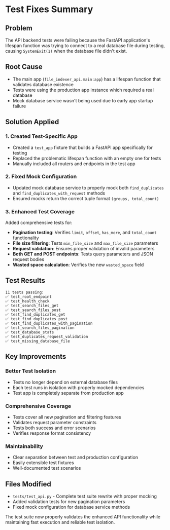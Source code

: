 # Test Fixes Summary

## Problem
The API backend tests were failing because the FastAPI application's lifespan function was trying to connect to a real database file during testing, causing `SystemExit(1)` when the database file didn't exist.

## Root Cause
- The main app (`file_indexer_api.main:app`) has a lifespan function that validates database existence
- Tests were using the production app instance which required a real database
- Mock database service wasn't being used due to early app startup failure

## Solution Applied

### 1. Created Test-Specific App
- Created a `test_app` fixture that builds a FastAPI app specifically for testing
- Replaced the problematic lifespan function with an empty one for tests
- Manually included all routers and endpoints in the test app

### 2. Fixed Mock Configuration
- Updated mock database service to properly mock both `find_duplicates` and `find_duplicates_with_request` methods
- Ensured mocks return the correct tuple format `(groups, total_count)`

### 3. Enhanced Test Coverage
Added comprehensive tests for:
- **Pagination testing**: Verifies `limit`, `offset`, `has_more`, and `total_count` functionality
- **File size filtering**: Tests `min_file_size` and `max_file_size` parameters  
- **Request validation**: Ensures proper validation of invalid parameters
- **Both GET and POST endpoints**: Tests query parameters and JSON request bodies
- **Wasted space calculation**: Verifies the new `wasted_space` field

## Test Results
```
11 tests passing:
✅ test_root_endpoint
✅ test_health_check  
✅ test_search_files_get
✅ test_search_files_post
✅ test_find_duplicates_get
✅ test_find_duplicates_post
✅ test_find_duplicates_with_pagination
✅ test_search_files_pagination
✅ test_database_stats
✅ test_duplicates_request_validation
✅ test_missing_database_file
```

## Key Improvements

### Better Test Isolation
- Tests no longer depend on external database files
- Each test runs in isolation with properly mocked dependencies
- Test app is completely separate from production app

### Comprehensive Coverage
- Tests cover all new pagination and filtering features
- Validates request parameter constraints
- Tests both success and error scenarios
- Verifies response format consistency

### Maintainability
- Clear separation between test and production configuration
- Easily extensible test fixtures
- Well-documented test scenarios

## Files Modified
- `tests/test_api.py` - Complete test suite rewrite with proper mocking
- Added validation tests for new pagination parameters
- Fixed mock configuration for database service methods

The test suite now properly validates the enhanced API functionality while maintaining fast execution and reliable test isolation. 